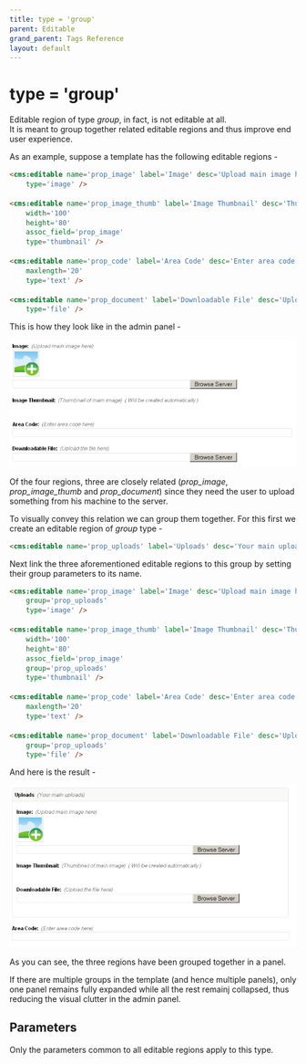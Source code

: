```yaml
---
title: type = 'group'
parent: Editable
grand_parent: Tags Reference
layout: default
---
```


# type = 'group'

Editable region of type _group_, in fact, is not editable at all.<br/>
It is meant to group together related editable regions and thus improve end user experience.

As an example, suppose a template has the following editable regions -

```html
<cms:editable name='prop_image' label='Image' desc='Upload main image here' show_preview='1'
    type='image' />

<cms:editable name='prop_image_thumb' label='Image Thumbnail' desc='Thumbnail of main image'
    width='100'
    height='80'
    assoc_field='prop_image'
    type='thumbnail' />

<cms:editable name='prop_code' label='Area Code' desc='Enter area code here'
    maxlength='20'
    type='text' />

<cms:editable name='prop_document' label='Downloadable File' desc='Upload the file here'
    type='file' />
```

This is how they look like in the admin panel -

![](../../assets/img/contents/editable-group-1.gif)

Of the four regions, three are closely related (*prop_image*, *prop_image_thumb* and *prop_document*) since they need the user to upload something from his machine to the server.

To visually convey this relation we can group them together. For this first we create an editable region of _group_ type -

```html
<cms:editable name='prop_uploads' label='Uploads' desc='Your main uploads' type='group' />
```

Next link the three aforementioned editable regions to this group by setting their group parameters to its name.

```html
<cms:editable name='prop_image' label='Image' desc='Upload main image here' show_preview='1'
    group='prop_uploads'
    type='image' />

<cms:editable name='prop_image_thumb' label='Image Thumbnail' desc='Thumbnail of main image'
    width='100'
    height='80'
    assoc_field='prop_image'
    group='prop_uploads'
    type='thumbnail' />

<cms:editable name='prop_code' label='Area Code' desc='Enter area code here'
    maxlength='20'
    type='text' />

<cms:editable name='prop_document' label='Downloadable File' desc='Upload the file here'
    group='prop_uploads'
    type='file' />
```

And here is the result -

![](../../assets/img/contents/editable-group-2.gif)

As you can see, the three regions have been grouped together in a panel.

If there are multiple groups in the template (and hence multiple panels), only one panel remains fully expanded while all the rest remainj collapsed, thus reducing the visual clutter in the admin panel.

## Parameters

Only the parameters common to all editable regions apply to this type.